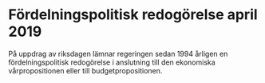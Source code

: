 # Fördelningspolitisk redogörelse april 2019

På uppdrag av riksdagen lämnar regeringen sedan 1994 årligen en fördelningspolitisk redogörelse i anslutning till den ekonomiska vårpropositionen eller till budgetpropositionen.
